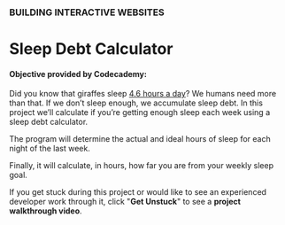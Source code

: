 ### BUILDING INTERACTIVE WEBSITES

# Sleep Debt Calculator

#### Objective provided by Codecademy:

Did you know that giraffes sleep [4.6 hours a day](https://en.wikipedia.org/wiki/Giraffe#Legs,_locomotion_and_posture)? We humans need more than that. If we don’t sleep enough, we accumulate sleep debt. In this project we’ll calculate if you’re getting enough sleep each week using a sleep debt calculator.

The program will determine the actual and ideal hours of sleep for each night of the last week.

Finally, it will calculate, in hours, how far you are from your weekly sleep goal.

If you get stuck during this project or would like to see an experienced developer work through it, click "**Get Unstuck**" to see a **project walkthrough video**.
